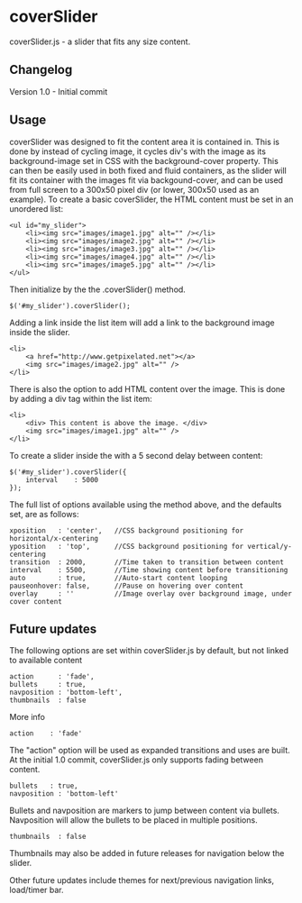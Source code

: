 coverSlider
===========

coverSlider.js - a slider that fits any size content.

Changelog
---------

Version 1.0 - Initial commit


Usage
-----

coverSlider was designed to fit the content area it is contained in. This is done by instead of cycling image, it cycles div's with the image as its background-image set in CSS with the background-cover property. This can then be easily used in both fixed and fluid containers, as the slider will fit its container with the images fit via backgound-cover, and can be used from full screen to a 300x50 pixel div (or lower, 300x50 used as an example). To create a basic coverSlider, the HTML content must be set in an unordered list:
```
<ul id="my_slider">
	<li><img src="images/image1.jpg" alt="" /></li>
	<li><img src="images/image2.jpg" alt="" /></li>
	<li><img src="images/image3.jpg" alt="" /></li>
	<li><img src="images/image4.jpg" alt="" /></li>
	<li><img src="images/image5.jpg" alt="" /></li>
</ul>
```

Then initialize by the the .coverSlider() method.
```
$('#my_slider').coverSlider();
```

Adding a link inside the list item will add a link to the background image inside the slider.

```
<li>
	<a href="http://www.getpixelated.net"></a>
	<img src="images/image2.jpg" alt="" />
</li>
```

There is also the option to add HTML content over the image. This is done by adding a div tag within the list item:

```
<li>
	<div> This content is above the image. </div>
	<img src="images/image1.jpg" alt="" />
</li>
```


To create a slider inside the  with a 5 second delay between content:

	$('#my_slider').coverSlider({
		interval	: 5000
	});


The full list of options available using the method above, and the defaults set, are as follows:

 	xposition	: 'center',   //CSS background positioning for horizontal/x-centering
	yposition	: 'top',      //CSS background positioning for vertical/y-centering
	transition	: 2000,       //Time taken to transition between content
	interval	: 5500,       //Time showing content before transitioning 
	auto		: true,       //Auto-start content looping
	pauseonhover: false,      //Pause on hovering over content
	overlay		: ''          //Image overlay over background image, under cover content


Future updates
--------------

The following options are set within coverSlider.js by default, but not linked to available content

    action		: 'fade', 
    bullets		: true,
    navposition	: 'bottom-left',
    thumbnails	: false
	

More info

    action    : 'fade'
  
The "action" option will be used as expanded transitions and uses are built. At the initial 1.0 commit, coverSlider.js only supports fading between content.

    bullets   : true,
    navposition	: 'bottom-left'
	
Bullets and navposition are markers to jump between content via bullets. Navposition will allow the bullets to be placed in multiple positions.

	thumbnails	: false
	
Thumbnails may also be added in future releases for navigation below the slider. 


Other future updates include themes for next/previous navigation links, load/timer bar.
		
